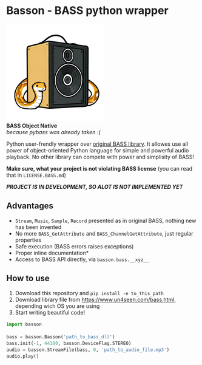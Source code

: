 # Basson - BASS python wrapper

![Basson Logo](docs/logo.png)  
**BASS Object Native**  
_because pybass was already taken :(_

Python user-frendly wrapper over [original BASS library](https://www.un4seen.com/bass.html). It allowes use all power of object-oriented Python language for simple and powerful audio playback. No other library can compete with power and simplisity of BASS!

**Make sure, what your project is not violating BASS license** (you can read that in `LICENSE.BASS.md`)

***PROJECT IS IN DEVELOPMENT, SO ALOT IS NOT IMPLEMENTED YET***

## Advantages

* `Stream`, `Music`, `Sample`, `Record` presented as in original BASS, nothing new has been invented
* No more `BASS_GetAttribute` and `BASS_ChannelGetAttribute`, just regular properties
* Safe execution (BASS errors raises exceptions)
* Proper inline documentation*
* Access to BASS API directly, via `basson.bass.__xyz__`

## How to use

1. Download this repository and `pip install -e to_this_path`
2. Download library file from <https://www.un4seen.com/bass.html>, depending wich OS you are using
3. Start writing beautiful code!

```python
import basson

bass = basson.Basson('path_to_bass_dll')
bass.init(-1, 44100, basson.DeviceFlag.STEREO)
audio = basson.StreamFile(bass, 0, 'path_to_audio_file.mp3')
audio.play()
```
